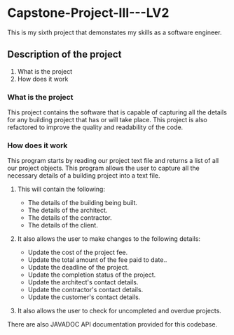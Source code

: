 # Capstone-Project-III---LV2
This is my sixth project that demonstates my skills as a software engineer.

## Description of the project
1. What is the project
2. How does it work

### What is the project
This project contains the software that is capable of capturing all the details for any building project that has or will take place.
This project is also refactored to improve the quality and readability of the code.

### How does it work
This program starts by reading our project text file and returns a list of all our project objects.
This program allows the user to capture all the necessary details of a building project into a text file.
1. This will contain the following:
    * The details of the building being built.
    * The details of the architect.
    * The details of the contractor.
    * The details of the client.
2. It also allows the user to make changes to the following details:
    * Update the cost of the project fee.
    * Update the total amount of the fee paid to date..
    * Update the deadline of the project.
    * Update the completion status of the project.
    * Update the architect's contact details.
    * Update the contractor's contact details.
    * Update the customer's contact details.
    
3. It also allows the user to check for uncompleted and overdue projects.

There are also JAVADOC API documentation provided for this codebase.
